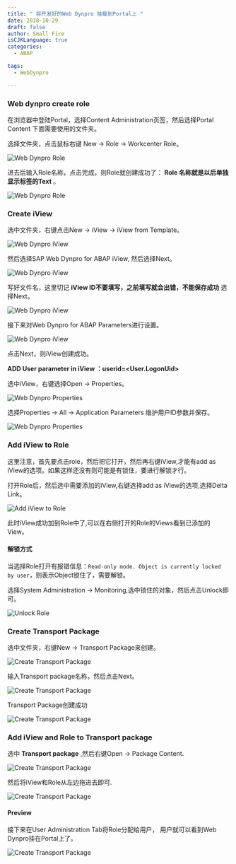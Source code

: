 ```yaml
---
title: " 将开发好的Web Dynpro 挂载到Portal上 "
date: 2018-10-29
draft: false
author: Small Fire
isCJKLanguage: true
categories: 
  - ABAP

tags: 
  - WebDynpro

---
```


### Web dynpro create role 

在浏览器中登陆Portal，选择Content Administration页签，然后选择Portal Content 下面需要使用的文件夹。

选择文件夹，点击鼠标右键 New -> Role -> Workcenter Role。

![Web Dynpro Role](/images/webdynpro/webdynproABAP/Portal1.png)

进去后输入Role名称，点击完成，则Role就创建成功了： **Role 名称就是以后单独显示标签的Text** 。

![Web Dynpro Role](/images/webdynpro/webdynproABAP/Portal2.png)

### Create iView

选中文件夹，右键点击New -> iView -> iView from Template。

![Web Dynpro iView](/images/webdynpro/webdynproABAP/Portal3.png)

然后选择SAP Web Dynpro
for ABAP iView, 然后选择Next。

![Web Dynpro iView](/images/webdynpro/webdynproABAP/Portal4.png)

写好文件名，这里切记 **iView ID不要填写，之前填写就会出错，不能保存成功** 选择Next。

![Web Dynpro iView](/images/webdynpro/webdynproABAP/Portal5.png)

接下来对Web Dynpro for ABAP Parameters进行设置。

![Web Dynpro iView](/images/webdynpro/webdynproABAP/Portal6.png)

点击Next，则iView创建成功。

**ADD User parameter in iView 
：userid=<User.LogonUid>** 

选中iView，右键选择Open -> Properties。

![Web Dynpro Properties](/images/webdynpro/webdynproABAP/Portal8.png)

选择Properties -> All -> Application Parameters 维护用户ID参数并保存。

![Web Dynpro Properties](/images/webdynpro/webdynproABAP/Portal7.png)

### Add iView to Role

这里注意，首先要点击role，然后把它打开，然后再右键iView,才能有add as iView的选项。如果这样还没有则可能是有锁住，要进行解锁才行。

打开Role后，然后选中需要添加的iView,右键选择add as iView的选项,选择Delta Link。

![Add iView to Role](/images/webdynpro/webdynproABAP/Portal9.png)

此时iView成功加到Role中了,可以在右侧打开的Role的Views看到已添加的View。

#### **解锁方式**

当选择Role打开有报错信息：`Read-only mode. Object is currently locked by user`，则表示Object锁住了，需要解锁。

选择System
Administration -> Monitoring,选中锁住的对象，然后点击Unlock即可。

![Unlock Role](/images/webdynpro/webdynproABAP/Portal10.png)

### Create Transport Package

选中文件夹，右键New -> Transport
Package来创建。

![Create Transport Package](/images/webdynpro/webdynproABAP/Portal11.png)

输入Transport package名称，然后点击Next。

![Create Transport Package](/images/webdynpro/webdynproABAP/Portal12.png)

Transport
Package创建成功

![Create Transport Package](/images/webdynpro/webdynproABAP/Portal13.png)

### Add iView and Role to Transport package

选中 **Transport package** ,然后右键Open -> Package
Content.

![Create Transport Package](/images/webdynpro/webdynproABAP/Portal14.png)

然后将iView和Role从左边拖进去即可.

![Create Transport Package](/images/webdynpro/webdynproABAP/Portal14_1.png)

#### Preview

接下来在User Administration Tab将Role分配给用户， 用户就可以看到Web Dynpro挂在Portal上了。

![Create Transport Package](/images/webdynpro/webdynproABAP/Portal14_2.png)

